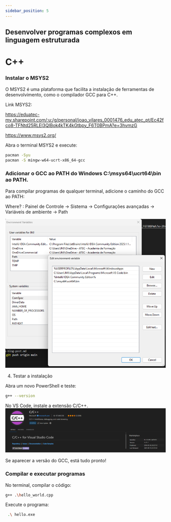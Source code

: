 ```yaml
---
sidebar_position: 5
---
```


## Desenvolver programas complexos em linguagem estruturada
# C++ 

###  Instalar o MSYS2
O MSYS2 é uma plataforma que facilita a instalação de ferramentas de desenvolvimento, como o compilador GCC para C++.

Link MSYS2:

https://eduatec-my.sharepoint.com/:u:/g/personal/joao_vilares_0001476_edu_atec_pt/Ec42fco8-TFNtd25RLEl3QIBok4kTK4kGtbpy_F6T0BPmA?e=3hvmzG

https://www.msys2.org/

Abra o terminal MSYS2 e execute:

```bash
pacman -Syu
pacman -S mingw-w64-ucrt-x86_64-gcc
```

### Adicionar o GCC ao PATH do Windows C:\msys64\ucrt64\bin ao PATH.
Para compilar programas de qualquer terminal, adicione o caminho do GCC ao PATH:

Where?
: Painel de Controle → Sistema → Configurações avançadas → Variáveis de ambiente → Path


![alt text](image-1.png)

4. Testar a instalação

Abra um novo PowerShell e teste:

```bash
g++ --version
```

No VS Code, instale a extensão C/C++.
![alt text](image.png)

Se aparecer a versão do GCC, está tudo pronto!


### Compilar e executar  programas
No terminal, compilar o código:

```bash
g++ .\hello_world.cpp
```

Execute o programa:

```bash
 .\ hello.exe
```
 